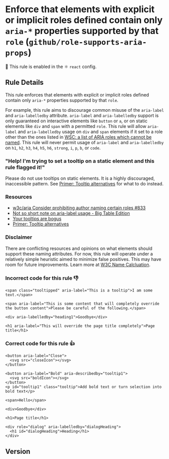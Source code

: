 # Enforce that elements with explicit or implicit roles defined contain only `aria-*` properties supported by that `role` (`github/role-supports-aria-props`)

💼 This rule is enabled in the ⚛️ `react` config.

<!-- end auto-generated rule header -->

## Rule Details

This rule enforces that elements with explicit or implicit roles defined contain only `aria-*` properties supported by that `role`.

For example, this rule aims to discourage common misuse of the `aria-label` and `aria-labelledby` attribute. `aria-label` and `aria-labelledby` support is only guaranteed on interactive elements like `button` or `a`, or on static elements like `div` and `span` with a permitted `role`. This rule will allow `aria-label` and `aria-labelledby` usage on `div` and `span` elements if it set to a role other than the ones listed in [WSC: a list of ARIA roles which cannot be named](https://w3c.github.io/aria/#namefromprohibited). This rule will never permit usage of `aria-label` and `aria-labelledby` on `h1`, `h2`, `h3`, `h4`, `h5`, `h6`, `strong`, `i`, `p`, `b`, or `code`.

### "Help! I'm trying to set a tooltip on a static element and this rule flagged it!"

Please do not use tooltips on static elements. It is a highly discouraged, inaccessible pattern.
See [Primer: Tooltip alternatives](https://primer.style/design/accessibility/tooltip-alternatives) for what to do instead.

### Resources

- [w3c/aria Consider prohibiting author naming certain roles #833](https://github.com/w3c/aria/issues/833)
- [Not so short note on aria-label usage - Big Table Edition](https://html5accessibility.com/stuff/2020/11/07/not-so-short-note-on-aria-label-usage-big-table-edition/)
- [Your tooltips are bogus](https://heydonworks.com/article/your-tooltips-are-bogus/)
- [Primer: Tooltip alternatives](https://primer.style/design/accessibility/tooltip-alternatives)

### Disclaimer

There are conflicting resources and opinions on what elements should support these naming attributes. For now, this rule will operate under a relatively simple heuristic aimed to minimize false positives. This may have room for future improvements. Learn more at [W3C Name Calcluation](https://w3c.github.io/aria/#namecalculation).

### **Incorrect** code for this rule 👎

```erb
<span class="tooltipped" aria-label="This is a tooltip">I am some text.</span>
```

```erb
<span aria-label="This is some content that will completely override the button content">Please be careful of the following.</span>
```

```erb
<div aria-labelledby="heading1">Goodbye</div>
```

```erb
<h1 aria-label="This will override the page title completely">Page title</h1>
```

### **Correct** code for this rule 👍

```erb
<button aria-label="Close">
  <svg src="closeIcon"></svg>
</button>
```

```erb
<button aria-label="Bold" aria-describedby="tooltip1">
  <svg src="boldIcon"></svg>
</button>
<p id="tooltip1" class="tooltip">Add bold text or turn selection into bold text</p>
```

```erb
<span>Hello</span>
```

```erb
<div>Goodbye</div>
```

```erb
<h1>Page title</h1>
```

```erb
<div role="dialog" aria-labelledby="dialogHeading">
  <h1 id="dialogHeading">Heading</h1>
</div>
```

## Version
